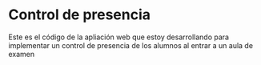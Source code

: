 # Control de presencia

Este es el código de la apliación web que estoy desarrollando para implementar un control de presencia de los alumnos al entrar a un aula de examen
